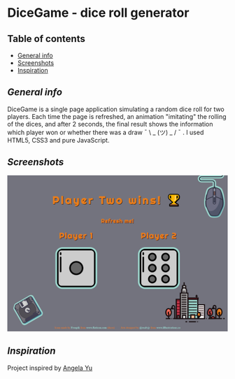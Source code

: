 # DiceGame - dice roll generator


## Table of contents

* [General info](#general-info)
* [Screenshots](#screenshots)
* [Inspiration](#inspiration)

## _General info_

DiceGame is a single page application simulating a random dice roll for two players. Each time the page is refreshed, an animation "imitating" the rolling of the dices, and after 2 seconds, the final result shows the information which player won or whether there was a draw ¯ \ _ (ツ) _ / ¯ . I used HTML5, CSS3 and pure JavaScript.

## _Screenshots_

![Screenshot from DiceGame](screenshots/screenshot_1.png)

## _Inspiration_

 Project inspired by [Angela Yu](https://www.appbrewery.co)
